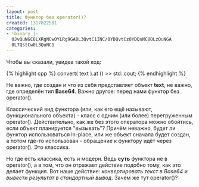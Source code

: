 ```yaml
---
layout: post
title: Функтор без operator()?
created: 1317822581
categories:
- !binary |-
  0JvQuNGC0LXRgNCw0YLRg9GA0L3QvtC1INC/0YDQvtCz0YDQsNC80LzQuNGA
  0L7QstCw0L3QuNC1
---
```

<!--break-->
Чтобы вы сказали, увидев такой код:

{% highlight cpp %}
    convert( text ).at <Base64>() >> std::cout;
{% endhighlight %}

Не важно, где создан и что из себя представляет объект **text**, не важно, где определён тип **Base64**. Важно другое: перед нами функтор без operator().

Классический вид функтора (или, как его ещё называют, функционального объекта) - класс с одним (или более) перегруженным operator(). Действительно, как же без этого оператора можно обойтись, если объект планируется "вызывать"? Причём неважно, будет ли функтор использоваться in-place, или же объект сначала будет создан, а потом где-то использован - обращение к функтору идёт через operator(). Это классика.

Но где есть классика, есть и модерн. Ведь **суть** функтора не в operator(), а в том, что он отражает действие подобно тому, как это делает функция. Вот наше действие: *конвертировать текст в Base64 и вывести результат в стандартный вывод*. Зачем же тут operator()?

